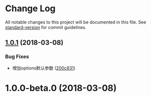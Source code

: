 # Change Log

All notable changes to this project will be documented in this file. See [standard-version](https://github.com/conventional-changelog/standard-version) for commit guidelines.

<a name="1.0.1"></a>
## [1.0.1](https://github.com/packingjs/packing-template/compare/v1.0.0-beta.0...v1.0.1) (2018-03-08)


### Bug Fixes

* 增加options默认参数 ([200c831](https://github.com/packingjs/packing-template/commit/200c831))



<a name="1.0.0-beta.0"></a>
# 1.0.0-beta.0 (2018-03-08)
